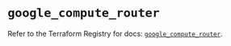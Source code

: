 # `google_compute_router`

Refer to the Terraform Registry for docs: [`google_compute_router`](https://registry.terraform.io/providers/hashicorp/google-beta/5.23.0/docs/resources/google_compute_router).
